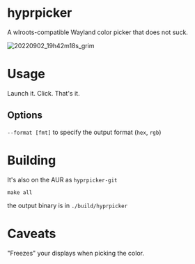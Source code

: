 # hyprpicker

A wlroots-compatible Wayland color picker that does not suck.

![20220902_19h42m18s_grim](https://user-images.githubusercontent.com/43317083/188208755-0447dd12-72d6-4f64-8b3b-a69ff181b66a.png)

# Usage

Launch it. Click. That's it.

## Options

`--format [fmt]` to specify the output format (`hex`, `rgb`)

# Building

It's also on the AUR as `hyprpicker-git`

`make all`

the output binary is in `./build/hyprpicker`

# Caveats

"Freezes" your displays when picking the color.
